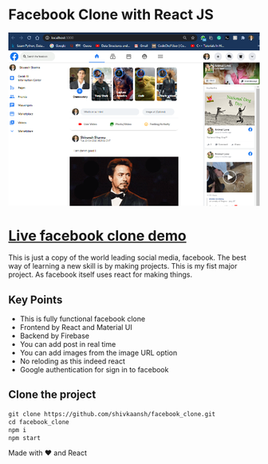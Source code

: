 # Facebook Clone with React JS

![Main GIF](main.png "Main")

# [Live facebook clone demo](https://shivkaansh.github.io/facebook_clone/)

This is just a copy of the world leading social media, facebook. The best way of learning a new skill is by making projects. This is my fist major project. As facebook itself uses react for making things.

## Key Points

- This is fully functional facebook clone
- Frontend by React and Material UI
- Backend by Firebase
- You can add post in real time
- You can add images from the image URL option
- No reloding as this indeed react
- Google authentication for sign in to facebook

## Clone the project

```
git clone https://github.com/shivkaansh/facebook_clone.git
cd facebook_clone
npm i
npm start
```

Made with ❤️ and React
